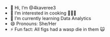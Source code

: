 - 👋 Hi, I’m @4kaveree3
- 👀 I’m interested in cooking 👩🏼‍🍳
- 🌱 I’m currently learning Data Analytics
- 😄 Pronouns: She/Her
- ⚡ Fun fact: All figs had a wasp die in them 🙀

<!---
4kaveree3/4kaveree3 is a ✨ special ✨ repository because its `README.md` (this file) appears on your GitHub profile.
You can click the Preview link to take a look at your changes.
--->
